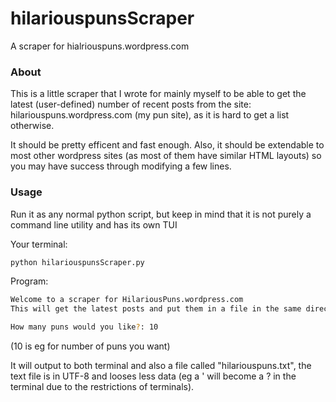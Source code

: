 # hilariouspunsScraper
A scraper for hialriouspuns.wordpress.com

### About
This is a little scraper that I wrote for mainly myself to be able to get the latest (user-defined) number of recent posts from the site: hilariouspuns.wordpress.com (my pun site), as it is hard to get a list otherwise.

It should be pretty efficent and fast enough. Also, it should be extendable to most other wordpress sites (as most of them have similar HTML layouts) so you may have success through modifying a few lines.

### Usage

Run it as any normal python script, but keep in mind that it is not purely a command line utility and has its own TUI

Your terminal:
```bash
python hilariouspunsScraper.py
```
Program:
```bash
Welcome to a scraper for HilariousPuns.wordpress.com
This will get the latest posts and put them in a file in the same directory called 'hilariouspuns.txt'

How many puns would you like?: 10
```
(10 is eg for number of puns you want)


It will output to both terminal and also a file called "hilariouspuns.txt", the text file is in UTF-8 and looses less data (eg a ' will become a ? in the terminal due to the restrictions of terminals).
